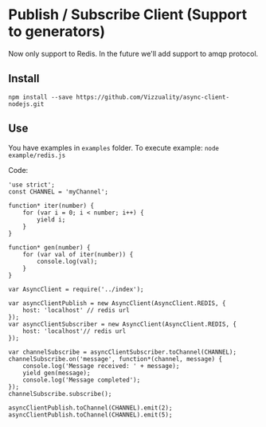 # Publish / Subscribe Client (Support to generators)

Now only support to Redis. In the future we'll add support to amqp protocol.

## Install

````
npm install --save https://github.com/Vizzuality/async-client-nodejs.git
````

## Use
You have examples in ``examples`` folder. To execute example: ```node example/redis.js```

Code:
````
'use strict';
const CHANNEL = 'myChannel';

function* iter(number) {
    for (var i = 0; i < number; i++) {
        yield i;
    }
}

function* gen(number) {
    for (var val of iter(number)) {
        console.log(val);
    }
}

var AsyncClient = require('../index');

var asyncClientPublish = new AsyncClient(AsyncClient.REDIS, {
    host: 'localhost' // redis url
});
var asyncClientSubscriber = new AsyncClient(AsyncClient.REDIS, {
    host: 'localhost'// redis url
});

var channelSubscribe = asyncClientSubscriber.toChannel(CHANNEL);
channelSubscribe.on('message', function*(channel, message) {
    console.log('Message received: ' + message);
    yield gen(message);
    console.log('Message completed');
});
channelSubscribe.subscribe();

asyncClientPublish.toChannel(CHANNEL).emit(2);
asyncClientPublish.toChannel(CHANNEL).emit(5);

````
